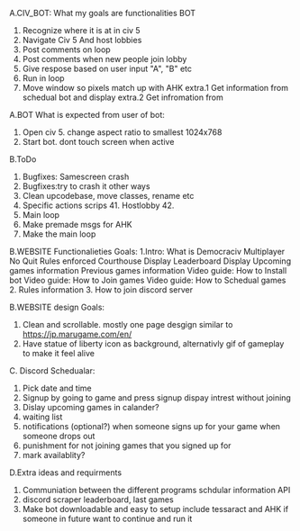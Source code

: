 A.CIV_BOT: What my goals are functionalities BOT
1. Recognize where it is at in civ 5
2. Navigate Civ 5 And host lobbies
3. Post comments on loop
4. Post comments when new people join lobby
5. Give respose based on user input "A", "B" etc
6. Run in loop
7. Move window so pixels match up with AHK
extra.1 Get information from schedual bot and display
extra.2 Get infromation from 

A.BOT What is expected from user of bot:
1. Open civ 5. change aspect ratio to smallest 1024x768
2. Start bot. dont touch screen when active 


B.ToDo

1. Bugfixes: Samescreen crash
2. Bugfixes:try to crash it other ways
3. Clean upcodebase, move classes, rename etc
4. Specific actions scrips
    41. Hostlobby
    42. 
5. Main loop
6. Make premade msgs for AHK
7. Make the main loop


B.WEBSITE Functionalieties Goals:
1.Intro: What is Democraciv
    Multiplayer No Quit
    Rules enforced Courthouse
    Display Leaderboard
    Display Upcoming games information
    Previous games information
    Video guide: How to Install bot
    Video guide: How to Join games
    Video guide: How to Schedual games
2. Rules information
3. How to join discord server

B.WEBSITE design Goals:
1. Clean and scrollable. mostly one page
    desgign similar to https://jp.marugame.com/en/
2. Have statue of liberty icon as background,
   alternativly gif of gameplay to make it feel alive

C. Discord Schedualar:
1. Pick date and time
2. Signup by going to game and press signup
    dispay intrest without joining
3. Dislay upcoming games in calander?
4. waiting list
5. notifications (optional?)
    when someone signs up for your game
    when someone drops out
6. punishment for not joining games that you signed up for
7. mark availablity?

D.Extra ideas and requirments
1. Communiation between the different programs
    schdular information API
2. discord scraper
    leaderboard, last games
3. Make bot downloadable and easy to setup
    include tessaract and AHK if someone in future want to continue and run it


